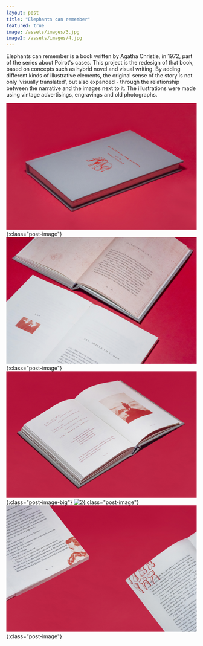 ```yaml
---
layout: post
title: "Elephants can remember"
featured: true
image: /assets/images/3.jpg
image2: /assets/images/4.jpg
---
```


Elephants can remember is a book written by Agatha Christie, in 1972, part of the series about Poirot's cases. This project is the redesign of that book, based on concepts such as hybrid novel and visual writing. By adding different kinds of illustrative elements, the original sense of the story is not only ‘visually translated’, but also expanded - through the relationship between the narrative and the images next to it. The illustrations were made using vintage advertisings, engravings and old photographs.

![1](/assets/images/1-2.jpg){:class="post-image"}
![2](/assets/images/4.jpg){:class="post-image"}
![1](/assets/images/3.jpg){:class="post-image-big"}
![2](/assets/images/3-2.jpg){:class="post-image"}
![2](/assets/images/6-2.jpg){:class="post-image"}


